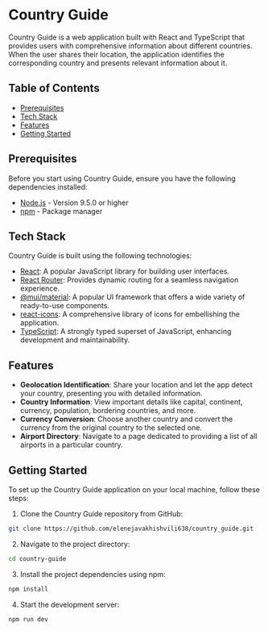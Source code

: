 # Country Guide

Country Guide is a web application built with React and TypeScript that provides users with comprehensive information about different countries. When the user shares their location, the application identifies the corresponding country and presents relevant information about it.

## Table of Contents

- [Prerequisites](#prerequisites)
- [Tech Stack](#tech-stack)
- [Features](#features)
- [Getting Started](#getting-started)

## Prerequisites

Before you start using Country Guide, ensure you have the following dependencies installed:

- [Node.js](https://nodejs.org/) - Version 9.5.0 or higher
- [npm](https://www.npmjs.com/) - Package manager

## Tech Stack

Country Guide is built using the following technologies:

- [React](https://reactjs.org/): A popular JavaScript library for building user interfaces.
- [React Router](https://reactrouter.com/): Provides dynamic routing for a seamless navigation experience.
- [@mui/material](https://mui.com/): A popular UI framework that offers a wide variety of ready-to-use components.
- [react-icons](https://react-icons.github.io/react-icons/): A comprehensive library of icons for embellishing the application.
- [TypeScript](https://www.typescriptlang.org/): A strongly typed superset of JavaScript, enhancing development and maintainability.

## Features

- **Geolocation Identification**: Share your location and let the app detect your country, presenting you with detailed information.
- **Country Information**: View important details like capital, continent, currency, population, bordering countries, and more.
- **Currency Conversion**: Choose another country and convert the currency from the original country to the selected one.
- **Airport Directory**: Navigate to a page dedicated to providing a list of all airports in a particular country.

## Getting Started

To set up the Country Guide application on your local machine, follow these steps:

1. Clone the Country Guide repository from GitHub:

```bash
git clone https://github.com/elenejavakhishvili638/country_guide.git
```

2. Navigate to the project directory:

```bash
cd country-guide
```

3. Install the project dependencies using npm:

```bash
npm install
```

4. Start the development server:

```bash
npm run dev
```
